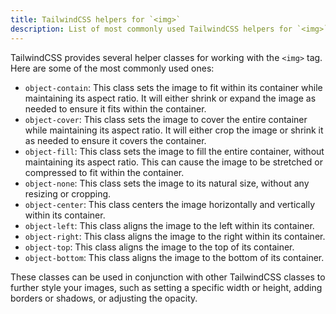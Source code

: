 ```yaml
---
title: TailwindCSS helpers for `<img>`
description: List of most commonly used TailwindCSS helpers for `<img>`
---
```


TailwindCSS provides several helper classes for working with the `<img>` tag. Here are some of the most commonly used ones: 
- `object-contain`: This class sets the image to fit within its container while maintaining its aspect ratio. It will either shrink or expand the image as needed to ensure it fits within the container. 
- `object-cover`: This class sets the image to cover the entire container while maintaining its aspect ratio. It will either crop the image or shrink it as needed to ensure it covers the container. 
- `object-fill`: This class sets the image to fill the entire container, without maintaining its aspect ratio. This can cause the image to be stretched or compressed to fit within the container. 
- `object-none`: This class sets the image to its natural size, without any resizing or cropping. 
- `object-center`: This class centers the image horizontally and vertically within its container. 
- `object-left`: This class aligns the image to the left within its container. 
- `object-right`: This class aligns the image to the right within its container. 
- `object-top`: This class aligns the image to the top of its container. 
- `object-bottom`: This class aligns the image to the bottom of its container.

These classes can be used in conjunction with other TailwindCSS classes to further style your images, such as setting a specific width or height, adding borders or shadows, or adjusting the opacity.
